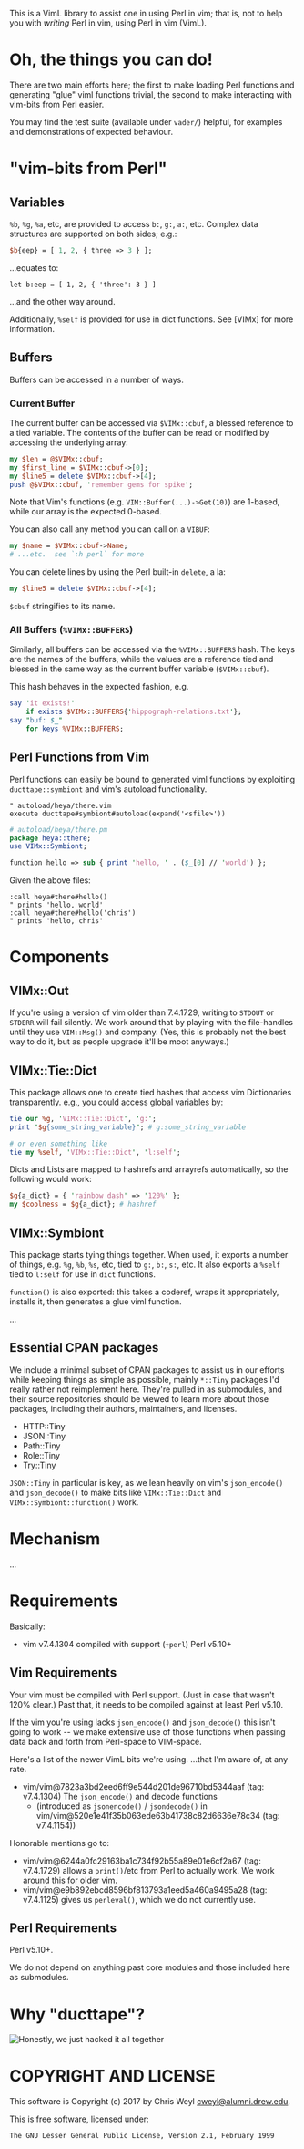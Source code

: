 This is a VimL library to assist one in using Perl in vim; that is, not to
help you with *writing* Perl in vim, using Perl in vim (VimL).

# Oh, the things you can do!

There are two main efforts here; the first to make loading Perl functions and
generating "glue" viml functions trivial, the second to make interacting with
vim-bits from Perl easier.

You may find the test suite (available under `vader/`) helpful, for examples
and demonstrations of expected behaviour.

# "vim-bits from Perl"

## Variables

`%b`, `%g`, `%a`, etc, are provided to access `b:`, `g:`, `a:`, etc.  Complex
data structures are supported on both sides; e.g.:

```perl
$b{eep} = [ 1, 2, { three => 3 } ];
```

...equates to:

```vim
let b:eep = [ 1, 2, { 'three': 3 } ]
```

...and the other way around.

Additionally, `%self` is provided for use in dict functions.  See [VIMx] for
more information.

## Buffers

Buffers can be accessed in a number of ways.

### Current Buffer

The current buffer can be accessed via `$VIMx::cbuf`, a blessed reference to a
tied variable.  The contents of the buffer can be read or modified by
accessing the underlying array:

```perl
my $len = @$VIMx::cbuf;
my $first_line = $VIMx::cbuf->[0];
my $line5 = delete $VIMx::cbuf->[4];
push @$VIMx::cbuf, 'remember gems for spike';
```

Note that Vim's functions (e.g. `VIM::Buffer(...)->Get(10)`) are 1-based,
while our array is the expected 0-based.

You can also call any method you can call on a `VIBUF`:

```perl
my $name = $VIMx::cbuf->Name;
# ...etc.  see `:h perl` for more
```

You can delete lines by using the Perl built-in `delete`, a la:

```perl
my $line5 = delete $VIMx::cbuf->[4];
```

`$cbuf` stringifies to its name.

### All Buffers (`%VIMx::BUFFERS`)

Similarly, all buffers can be accessed via the `%VIMx::BUFFERS` hash.  The
keys are the names of the buffers, while the values are a reference tied and
blessed in the same way as the current buffer variable (`$VIMx::cbuf`).

This hash behaves in the expected fashion, e.g.

```perl
say 'it exists!'
    if exists $VIMx::BUFFERS{'hippograph-relations.txt'};
say "buf: $_"
    for keys %VIMx::BUFFERS;
```

## Perl Functions from Vim

Perl functions can easily be bound to generated viml functions by exploiting
`ducttape::symbiont` and vim's autoload functionality.

```vim
" autoload/heya/there.vim
execute ducttape#symbiont#autoload(expand('<sfile>'))
```
```perl
# autoload/heya/there.pm
package heya::there;
use VIMx::Symbiont;

function hello => sub { print 'hello, ' . ($_[0] // 'world') };
```

Given the above files:

```vim
:call heya#there#hello()
" prints 'hello, world'
:call heya#there#hello('chris')
" prints 'hello, chris'
```

# Components

## VIMx::Out

If you're using a version of vim older than 7.4.1729, writing to `STDOUT` or
`STDERR` will fail silently.  We work around that by playing with the
file-handles until they use `VIM::Msg()` and company.  (Yes, this is probably
not the best way to do it, but as people upgrade it'll be moot anyways.)

## VIMx::Tie::Dict

This package allows one to create tied hashes that access vim Dictionaries
transparently.  e.g., you could access global variables by:

```perl
tie our %g, 'VIMx::Tie::Dict', 'g:';
print "$g{some_string_variable}"; # g:some_string_variable

# or even something like
tie my %self, 'VIMx::Tie::Dict', 'l:self';
```

Dicts and Lists are mapped to hashrefs and arrayrefs automatically, so the
following would work:

```perl
$g{a_dict} = { 'rainbow dash' => '120%' };
my $coolness = $g{a_dict}; # hashref
```

## VIMx::Symbiont

This package starts tying things together.  When used, it exports a number of
things, e.g. `%g`, `%b`, `%s`, etc, tied to `g:`, `b:`, `s:`, etc.  It also
exports a `%self` tied to `l:self` for use in `dict` functions.

`function()` is also exported: this takes a coderef, wraps it appropriately,
installs it, then generates a glue viml function.

...

## Essential CPAN packages

We include a minimal subset of CPAN packages to assist us in our efforts
while keeping things as simple as possible, mainly `*::Tiny` packages I'd
really rather not reimplement here.  They're pulled in as submodules, and
their source repositories should be viewed to learn more about those packages,
including their authors, maintainers, and licenses.

* HTTP::Tiny
* JSON::Tiny
* Path::Tiny
* Role::Tiny
* Try::Tiny

`JSON::Tiny` in particular is key, as we lean heavily on vim's `json_encode()`
and `json_decode()` to make bits like `VIMx::Tie::Dict` and
`VIMx::Symbiont::function()` work.

# Mechanism

...

# Requirements

Basically:

* vim v7.4.1304 compiled with support (`+perl`) Perl v5.10+

## Vim Requirements

Your vim must be compiled with Perl support.  (Just in case that wasn't 120%
clear.)  Past that, it needs to be compiled against at least Perl v5.10.

If the vim you're using lacks `json_encode()` and `json_decode()` this isn't
going to work -- we make extensive use of those functions when passing data
back and forth from Perl-space to VIM-space.

Here's a list of the newer VimL bits we're using. ...that I'm aware of, at any
rate.

* vim/vim@7823a3bd2eed6ff9e544d201de96710bd5344aaf (tag: v7.4.1304) The
    `json_encode()` and decode functions
  * (introduced as `jsonencode()` / `jsondecode()` in
        vim/vim@520e1e41f35b063ede63b41738c82d6636e78c34 (tag: v7.4.1154))

Honorable mentions go to:

* vim/vim@6244a0fc29163ba1c734f92b55a89e01e6cf2a67 (tag: v7.4.1729) allows a
    `print()`/etc from Perl to actually work.  We work around this for older
    vim.
* vim/vim@e9b892ebcd8596bf813793a1eed5a460a9495a28 (tag: v7.4.1125) gives us
    `perleval()`, which we do not currently use.

## Perl Requirements

Perl v5.10+.

We do not depend on anything past core modules and those included here as
submodules.

# Why "ducttape"?

![Honestly, we just hacked it all together](https://imgs.xkcd.com/comics/lisp.jpg)


# COPYRIGHT AND LICENSE

This software is Copyright (c) 2017 by Chris Weyl <cweyl@alumni.drew.edu>.

This is free software, licensed under:

    The GNU Lesser General Public License, Version 2.1, February 1999
